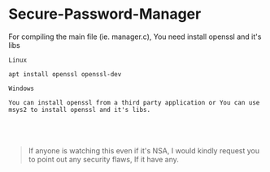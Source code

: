 # Secure-Password-Manager
For compiling the main file (ie. manager.c), You need install openssl and it's libs

`Linux`
```
apt install openssl openssl-dev
```

`Windows`

`You can install openssl from a third party application or You can use msys2 to install openssl and it's libs. `
<br/><br/><br/><br/>
>If anyone is watching this even if it's NSA, I would kindly request you to point out any security flaws, If it have any.
